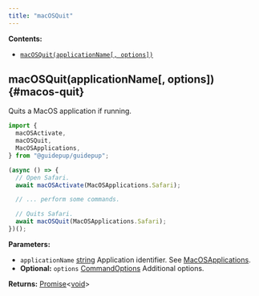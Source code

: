 ```yaml
---
title: "macOSQuit"
---
```


**Contents:**

- [`macOSQuit(applicationName[, options])`](./class-macos-quit#macos-quit)

## macOSQuit(applicationName[, options]) {#macos-quit}

Quits a MacOS application if running.

```ts
import {
  macOSActivate,
  macOSQuit,
  MacOSApplications,
} from "@guidepup/guidepup";

(async () => {
  // Open Safari.
  await macOSActivate(MacOSApplications.Safari);

  // ... perform some commands.

  // Quits Safari.
  await macOSQuit(MacOSApplications.Safari);
})();
```

**Parameters:**

- `applicationName` [string] Application identifier. See [MacOSApplications].
- **Optional:** `options` [CommandOptions] Additional options.

**Returns:** [Promise]<[void]>

[commandoptions]: ./class-command-options "CommandOptions"
[macosapplications]: ./class-macos-applications "MacOSApplications"
[promise]: https://developer.mozilla.org/en-US/docs/Web/JavaScript/Reference/Global_Objects/Promise "Promise"
[string]: https://developer.mozilla.org/en-US/docs/Web/JavaScript/Reference/Global_Objects/String "string"
[void]: https://developer.mozilla.org/en-US/docs/Web/JavaScript/Reference/Global_Objects/undefined "void"
